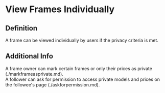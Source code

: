 # View Frames Individually  
## Definition  
A frame can be viewed individually by users if the privacy criteria is met.  

## Additional Info  
A frame owner can mark certain frames or only their prices as private (./markframeasprivate.md).  
A follower can ask for permission to access private models and prices on the followee's page (./askforpermission.md).  
